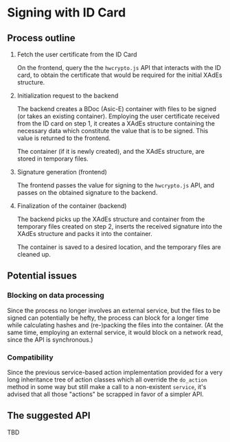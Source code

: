 # Signing with ID Card

## Process outline

1. Fetch the user certificate from the ID Card

   On the frontend, query the the `hwcrypto.js` API that interacts with the ID card,
   to obtain the certificate that would be required for the initial XAdEs structure.  

1. Initialization request to the backend 

   The backend creates a BDoc (Asic-E) container with files to be signed (or takes an existing container). 
   Employing the user certificate received from the ID card on step 1, it creates a XAdEs structure 
   containing the necessary data which constitute the value that is to be signed.
   This value is returned to the frontend.
   
   The container (if it is newly created), and the XAdEs structure, are stored in temporary files.
   
1. Signature generation (frontend) 

   The frontend passes the value for signing to the `hwcrypto.js` API, 
   and passes on the obtained signature to the backend. 
   
1. Finalization of the container (backend) 

   The backend picks up the XAdEs structure and container 
   from the temporary files created on step 2, 
   inserts the received signature into the XAdEs structure and packs it into the container.
  
   The container is saved to a desired location, and the temporary files are cleaned up.
   

## Potential issues

### Blocking on data processing

Since the process no longer involves an external service, but the files to be signed can potentially
be hefty, the process can block for a longer time while calculating hashes and (re-)packing the files
into the container. (At the same time, employing an external service, it would block on a network read, 
since the API is synchronous.)

### Compatibility

Since the previous service-based action implementation provided for a very long inheritance tree
of action classes which all override the `do_action` method in some way but still make a call to a
non-existent `service`, it's advised that all those "actions" be scrapped in favor of a simpler API. 

## The suggested API

TBD
